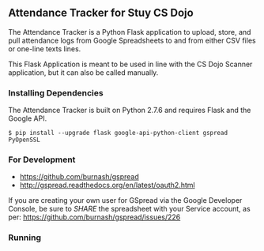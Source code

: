 ## Attendance Tracker for Stuy CS Dojo

The Attendance Tracker is a Python Flask application to upload, store, and pull
attendance logs from Google Spreadsheets to and from either CSV files or
one-line texts lines.

This Flask Application is meant to be used in line with the CS Dojo Scanner
application, but it can also be called manually.

### Installing Dependencies

The Attendance Tracker is built on Python 2.7.6 and requires Flask and the
Google API.

```
$ pip install --upgrade flask google-api-python-client gspread PyOpenSSL
```

### For Development

 - https://github.com/burnash/gspread
 - http://gspread.readthedocs.org/en/latest/oauth2.html

If you are creating your own user for GSpread via the Google Developer Console, be sure to *SHARE* the spreadsheet with
your Service account, as per: https://github.com/burnash/gspread/issues/226

### Running

